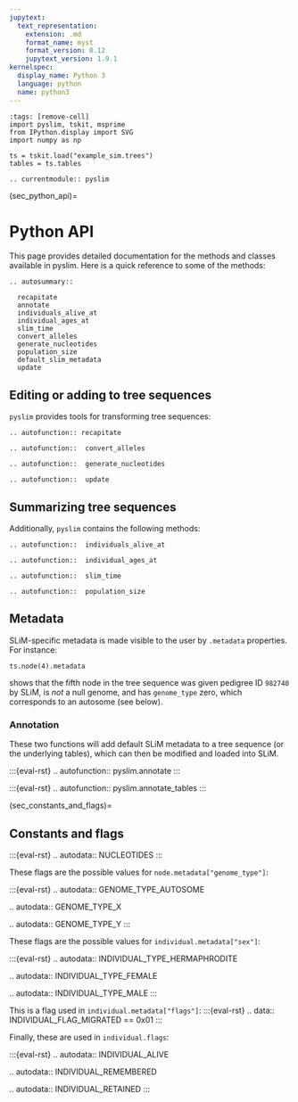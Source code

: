 ```yaml
---
jupytext:
  text_representation:
    extension: .md
    format_name: myst
    format_version: 0.12
    jupytext_version: 1.9.1
kernelspec:
  display_name: Python 3
  language: python
  name: python3
---
```


```{code-cell}
:tags: [remove-cell]
import pyslim, tskit, msprime
from IPython.display import SVG
import numpy as np

ts = tskit.load("example_sim.trees")
tables = ts.tables
```

```{eval-rst}
.. currentmodule:: pyslim
```


(sec_python_api)=

# Python API

This page provides detailed documentation for the methods and classes
available in pyslim.
Here is a quick reference to some of the methods:

```{eval-rst}
.. autosummary::

  recapitate
  annotate
  individuals_alive_at
  individual_ages_at
  slim_time
  convert_alleles
  generate_nucleotides
  population_size
  default_slim_metadata
  update
```


## Editing or adding to tree sequences

``pyslim`` provides tools for transforming tree sequences:


```{eval-rst}
.. autofunction:: recapitate
```

```{eval-rst}
.. autofunction::  convert_alleles
```

```{eval-rst}
.. autofunction::  generate_nucleotides
```

```{eval-rst}
.. autofunction::  update
```

## Summarizing tree sequences

Additionally, ``pyslim`` contains the following methods:

```{eval-rst}
.. autofunction::  individuals_alive_at
```

```{eval-rst}
.. autofunction::  individual_ages_at
```

```{eval-rst}
.. autofunction::  slim_time
```

```{eval-rst}
.. autofunction::  population_size
```


## Metadata

SLiM-specific metadata is made visible to the user by ``.metadata`` properties.
For instance:
```{code-cell}
ts.node(4).metadata
```
shows that the fifth node in the tree sequence was given pedigree ID ``982740`` by SLiM,
is *not* a null genome, and has ``genome_type`` zero, which corresponds to an autosome 
(see below).


### Annotation

These two functions will add default SLiM metadata to a tree sequence (or the
underlying tables), which can then be modified and loaded into SLiM.

:::{eval-rst}
.. autofunction:: pyslim.annotate
:::

:::{eval-rst}
.. autofunction:: pyslim.annotate_tables
:::



(sec_constants_and_flags)=

## Constants and flags


:::{eval-rst}
.. autodata:: NUCLEOTIDES
:::

These flags are the possible values for ``node.metadata["genome_type"]``:

:::{eval-rst}
.. autodata:: GENOME_TYPE_AUTOSOME

.. autodata:: GENOME_TYPE_X

.. autodata:: GENOME_TYPE_Y
:::


These flags are the possible values for ``individual.metadata["sex"]``:

:::{eval-rst}
.. autodata:: INDIVIDUAL_TYPE_HERMAPHRODITE

.. autodata:: INDIVIDUAL_TYPE_FEMALE

.. autodata:: INDIVIDUAL_TYPE_MALE
:::

This is a flag used in ``individual.metadata["flags"]``:
:::{eval-rst}
.. data:: INDIVIDUAL_FLAG_MIGRATED == 0x01
:::

Finally, these are used in ``individual.flags``:

:::{eval-rst}
.. autodata:: INDIVIDUAL_ALIVE

.. autodata:: INDIVIDUAL_REMEMBERED

.. autodata:: INDIVIDUAL_RETAINED
:::

